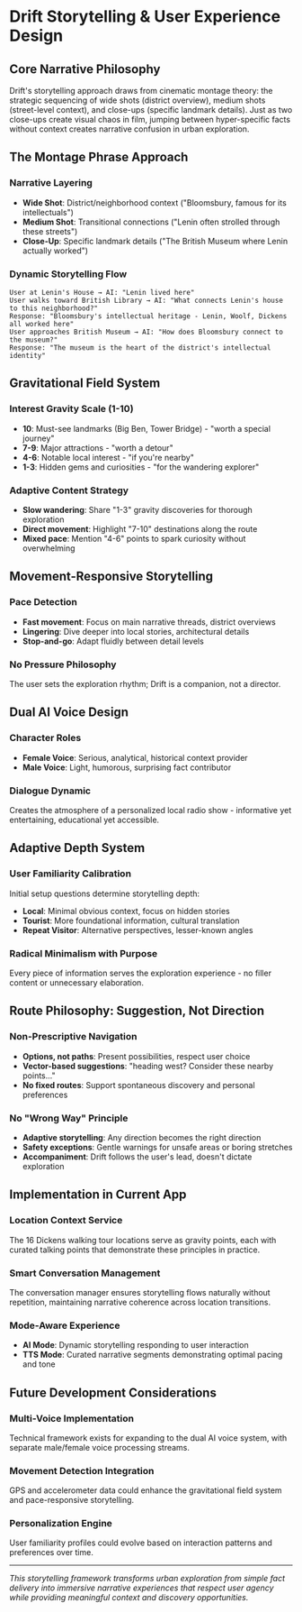 # Drift Storytelling & User Experience Design

## Core Narrative Philosophy

Drift's storytelling approach draws from cinematic montage theory: the strategic sequencing of wide shots (district overview), medium shots (street-level context), and close-ups (specific landmark details). Just as two close-ups create visual chaos in film, jumping between hyper-specific facts without context creates narrative confusion in urban exploration.

## The Montage Phrase Approach

### Narrative Layering
- **Wide Shot**: District/neighborhood context ("Bloomsbury, famous for its intellectuals")
- **Medium Shot**: Transitional connections ("Lenin often strolled through these streets")
- **Close-Up**: Specific landmark details ("The British Museum where Lenin actually worked")

### Dynamic Storytelling Flow
```
User at Lenin's House → AI: "Lenin lived here"
User walks toward British Library → AI: "What connects Lenin's house to this neighborhood?"
Response: "Bloomsbury's intellectual heritage - Lenin, Woolf, Dickens all worked here"
User approaches British Museum → AI: "How does Bloomsbury connect to the museum?"
Response: "The museum is the heart of the district's intellectual identity"
```

## Gravitational Field System

### Interest Gravity Scale (1-10)
- **10**: Must-see landmarks (Big Ben, Tower Bridge) - "worth a special journey"
- **7-9**: Major attractions - "worth a detour"
- **4-6**: Notable local interest - "if you're nearby"
- **1-3**: Hidden gems and curiosities - "for the wandering explorer"

### Adaptive Content Strategy
- **Slow wandering**: Share "1-3" gravity discoveries for thorough exploration
- **Direct movement**: Highlight "7-10" destinations along the route
- **Mixed pace**: Mention "4-6" points to spark curiosity without overwhelming

## Movement-Responsive Storytelling

### Pace Detection
- **Fast movement**: Focus on main narrative threads, district overviews
- **Lingering**: Dive deeper into local stories, architectural details
- **Stop-and-go**: Adapt fluidly between detail levels

### No Pressure Philosophy
The user sets the exploration rhythm; Drift is a companion, not a director.

## Dual AI Voice Design

### Character Roles
- **Female Voice**: Serious, analytical, historical context provider
- **Male Voice**: Light, humorous, surprising fact contributor

### Dialogue Dynamic
Creates the atmosphere of a personalized local radio show - informative yet entertaining, educational yet accessible.

## Adaptive Depth System

### User Familiarity Calibration
Initial setup questions determine storytelling depth:
- **Local**: Minimal obvious context, focus on hidden stories
- **Tourist**: More foundational information, cultural translation
- **Repeat Visitor**: Alternative perspectives, lesser-known angles

### Radical Minimalism with Purpose
Every piece of information serves the exploration experience - no filler content or unnecessary elaboration.

## Route Philosophy: Suggestion, Not Direction

### Non-Prescriptive Navigation
- **Options, not paths**: Present possibilities, respect user choice
- **Vector-based suggestions**: "heading west? Consider these nearby points..."
- **No fixed routes**: Support spontaneous discovery and personal preferences

### No "Wrong Way" Principle
- **Adaptive storytelling**: Any direction becomes the right direction
- **Safety exceptions**: Gentle warnings for unsafe areas or boring stretches
- **Accompaniment**: Drift follows the user's lead, doesn't dictate exploration

## Implementation in Current App

### Location Context Service
The 16 Dickens walking tour locations serve as gravity points, each with curated talking points that demonstrate these principles in practice.

### Smart Conversation Management
The conversation manager ensures storytelling flows naturally without repetition, maintaining narrative coherence across location transitions.

### Mode-Aware Experience
- **AI Mode**: Dynamic storytelling responding to user interaction
- **TTS Mode**: Curated narrative segments demonstrating optimal pacing and tone

## Future Development Considerations

### Multi-Voice Implementation
Technical framework exists for expanding to the dual AI voice system, with separate male/female voice processing streams.

### Movement Detection Integration
GPS and accelerometer data could enhance the gravitational field system and pace-responsive storytelling.

### Personalization Engine
User familiarity profiles could evolve based on interaction patterns and preferences over time.

---

*This storytelling framework transforms urban exploration from simple fact delivery into immersive narrative experiences that respect user agency while providing meaningful context and discovery opportunities.*